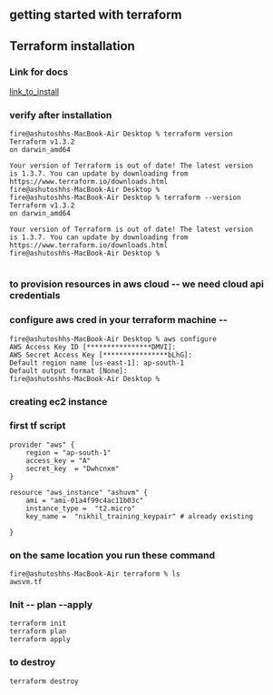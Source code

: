 ## getting started with terraform

## Terraform installation 

### Link for docs 

[link_to_install](https://developer.hashicorp.com/terraform/downloads)

### verify after installation 

```
fire@ashutoshhs-MacBook-Air Desktop % terraform version 
Terraform v1.3.2
on darwin_amd64

Your version of Terraform is out of date! The latest version
is 1.3.7. You can update by downloading from https://www.terraform.io/downloads.html
fire@ashutoshhs-MacBook-Air Desktop % 
fire@ashutoshhs-MacBook-Air Desktop % terraform --version 
Terraform v1.3.2
on darwin_amd64

Your version of Terraform is out of date! The latest version
is 1.3.7. You can update by downloading from https://www.terraform.io/downloads.html
fire@ashutoshhs-MacBook-Air Desktop % 


```

### to provision resources in aws cloud -- we need cloud api credentials

### configure aws cred in your terraform machine --

```
fire@ashutoshhs-MacBook-Air Desktop % aws configure 
AWS Access Key ID [****************DMVI]:
AWS Secret Access Key [****************bLhG]: 
Default region name [us-east-1]: ap-south-1
Default output format [None]: 
fire@ashutoshhs-MacBook-Air Desktop % 

```

### creating ec2 instance 

### first tf script 

```
provider "aws" {
    region = "ap-south-1"
    access_key = "A"
    secret_key  = "Dwhcnxm"
}

resource "aws_instance" "ashuvm" {
    ami = "ami-01a4f99c4ac11b03c"
    instance_type =  "t2.micro"
    key_name =  "nikhil_training_keypair" # already existing 
  
}
```

### on the same location you run these command 

```
fire@ashutoshhs-MacBook-Air terraform % ls
awsvm.tf
```

### Init -- plan --apply 

```
terraform init 
terraform plan 
terraform apply 
```

### to destroy 

```
terraform destroy 
```


